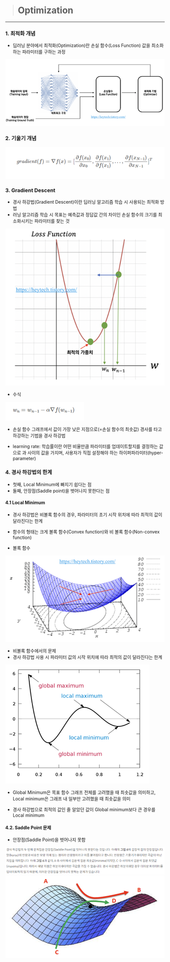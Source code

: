 ># Optimization

***
### 1. 최적화 개념
- 딥러닝 분야에서 최적화(Optimization)란 손실 함수(Loss Function) 값을 최소화하는 파라미터를 구하는 과정

![Alt text](image-24.png)

### 2. 기울기 개념

![Alt text](image-25.png)


### 3. Gradient Descent

- 경사 하강법(Gradient Descent)이란 딥러닝 알고리즘 학습 시 사용되는 최적화 방법
- 러닝 알고리즘 학습 시 목표는 예측값과 정답값 간의 차이인 손실 함수의 크기를 최소화시키는 파라미터를 찾는 것

![Alt text](image-26.png)

- 수식

![Alt text](image-27.png)

- 손실 함수 그래프에서 값이 가장 낮은 지점으로(=손실 함수의 최솟값) 경사를 타고 하강하는 기법을 경사 하강법

- learning rate: 학습률이란 어떤 비율만큼 파라미터를 업데이트할지를 결정하는 값으로 
과 사이의 값을 가지며, 사용자가 직접 설정해야 하는 하이퍼파라미터(hyper-parameter)

### 4. 경사 하강법의 한계

- 첫째, Local Minimum에 빠지기 쉽다는 점
- 둘째, 안장점(Saddle point)을 벗어나지 못한다는 점

#### 4.1 Local Minimum
 - 경사 하강법은 비볼록 함수의 경우, 파라미터의 초기 시작 위치에 따라 최적의 값이 달라진다는 한계
 
 - 함수의 형태는 크게 볼록 함수(Convex function)와 비 볼록 함수(Non-convex function)

 - 볼록 함수

 ![Alt text](image-28.png)

 - 비볼록 함수에서의 문제
 - 경사 하강법 사용 시 파라미터 값의 시작 위치에 따라 최적의 값이 달라진다는 한계

 ![Alt text](image-29.png)

 - Global Minimum은 목표 함수 그래프 전체를 고려했을 때 최솟값을 의미하고, Local minimum은 그래프 내 일부만 고려했을 때 최솟값을 의미

 - 경사 하강법으로 최적의 값인 줄 알았던 값이 Global minimum보다 큰 경우를 Local minimum

#### 4.2. Saddle Point 문제

- 안장점(Saddle Point)을 벗어나지 못함

![Alt text](image-31.png)
![Alt text](image-30.png)

